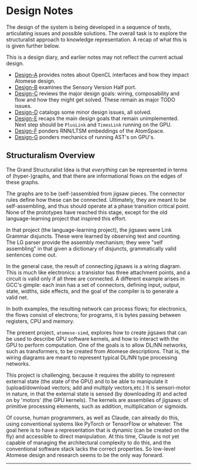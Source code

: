 Design Notes
============
The design of the system is being developed in a sequence of texts,
articulating issues and possible solutions. The overall task is to
explore the structuralist approach to knowledge representation. A recap
of what this is is given further below.

This is a design diary, and earlier notes may not reflect the current
actual design.

* [Design-A](./Design-A.md) provides notes about OpenCL interfaces and
  how they impact Atomese design.
* [Design-B](./Design-B.md) examines the Sensory Version Half port.
* [Design-C](./Design-C.md) reviews the major design goals: wiring,
  composability and flow and how they might get solved. These remain
  as major TODO issues.
* [Design-D](./Design-D.md) catalogs some minor design issues, all solved.
* [Design-E](./Design-E.md) recaps the main design goals that remain
  unimplemented. Next step should be `PlusLink` and `TimesLink` running
  on the GPU.
* [Design-F](./Design-F.md) ponders RNN/LTSM embeddings of the AtomSpace.
* [Design-G](./Design-G.md) ponders mechanics of running AST's on GPU's.

Structuralism Overview
----------------------
The Grand Structuralist Idea is that *everything* can be represented in
terms of (hyper-)graphs, and that there are informational flows on the
edges of these graphs.

The graphs are to be (self-)assembled from jigsaw pieces. The connector
rules define how these can be connected. Ultimately, they are meant to
be self-assembling, and thus should operate at a phase transition
critical point. None of the prototypes have reached this stage, except
for the old language-learning project that inspired this effort.

In that project (the language-learning project), the jigsaws were
Link Grammar disjuncts. These were learned by observing text and
counting. The LG parser provide the assembly mechanism; they were "self
assembling" in that given a dictionary of disjuncts, grammatically valid
sentences come out.

In the general case, the result of connecting jigsaws is a wiring diagram.
This is much like electronics: a transistor has three attachment points,
and a circuit is valid only if all three are connected. A different example
arises in GCC's gimple: each insn has a set of connectors, defining input,
output, state, widths, side effects, and the goal of the compiler is to
generate a valid net.

In both examples, the resulting network can process flows; for electronics,
the flows consist of electrons; for programs, it is bytes passing between
registers, CPU and memory.

The present project, `atomese-simd`, explores how to create jigsaws that
can be used to describe GPU software kernels, and how to interact with
the GPU to perform computation. One of the goals is to allow DL/NN
networks, such as transformers, to be created from Atomese descriptions.
That is, the wiring diagrams are meant to represent typical DL/NN type
processing networks.

This project is challenging, because it requires the ability to
represent external state (the state of the GPU) and to be able to
manipulate it (upload/download vectors; add and multiply vectors,etc.)
It is sensori-motor in nature, in that the external state is sensed
(by downloading it) and acted on by 'motors' (the GPU kernels). The
kernels are assemblies of jigsaws: of primitive processing elements,
such as addition, multiplication or sigmoids.

Of course, human programmers, as well as Claude, can already do this,
using conventional systems like PyTorch or TensorFlow or whatever. The
goal here is to have a representation that is dynamic (can be created on
the fly) and accessible to direct manipulation. At this time, Claude is
not yet capable of managing the architectural complexity to do this, and
the conventional software stack lacks the correct properties. So
low-level Atomese design and research seems to be the only way forward.

----

